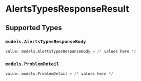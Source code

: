 # AlertsTypesResponseResult


## Supported Types

### `models.AlertsTypesResponseBody`

```python
value: models.AlertsTypesResponseBody = /* values here */
```

### `models.ProblemDetail`

```python
value: models.ProblemDetail = /* values here */
```

